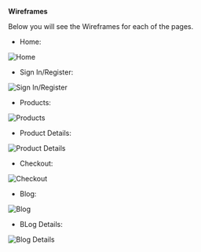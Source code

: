**Wireframes**

Below you will see the Wireframes for each of the pages. 

- Home: 

![Home](home-wireframe.JPG)

- Sign In/Register:
 
![Sign In/Register](/signin-wireframes.JPG)

- Products:

![Products](products-wireframes.JPG)

- Product Details:

![Product Details](prudctdeets-wireframes.JPG)

- Checkout:

![Checkout](checkout-wireframes.JPG)

- Blog:

![Blog](blog-wireframes.JPG)

- BLog Details:

![Blog Details](blogdeets-wireframes.JPG)